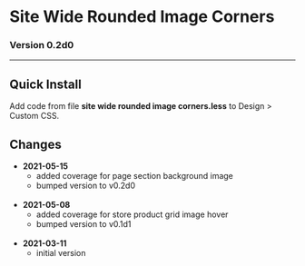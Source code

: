 # Site Wide Rounded Image Corners

### Version 0.2d0

---

## Quick Install

Add code from file **site wide rounded image corners.less** to Design >
Custom CSS.

## Changes

<ul>
  <li>
    <strong>
      2021-05-15
      </strong>
    <ul>
      <li>
        added coverage for page section background image
        </li>
      <li>
        bumped version to v0.2d0
        </li>
      </ul>
    <br>
    </li>
  <li>
    <strong>
      2021-05-08
      </strong>
    <ul>
      <li>
        added coverage for store product grid image hover
        </li>
      <li>
        bumped version to v0.1d1
        </li>
      </ul>
    <br>
    </li>
  <li>
    <strong>
      2021-03-11
      </strong>
    <ul>
      <li>
        initial version
        </li>
      </ul>
    </li>
  </ul>
